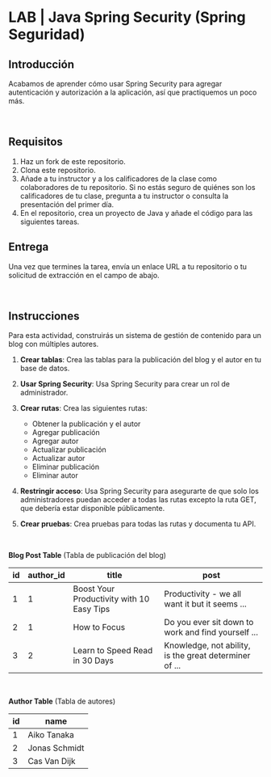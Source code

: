 # LAB | Java Spring Security (Spring Seguridad)

## Introducción

Acabamos de aprender cómo usar Spring Security para agregar autenticación y autorización a la aplicación, así que practiquemos un poco más.

<br>

## Requisitos

1. Haz un fork de este repositorio.
2. Clona este repositorio.
3. Añade a tu instructor y a los calificadores de la clase como colaboradores de tu repositorio. Si no estás seguro de quiénes son los calificadores de tu clase, pregunta a tu instructor o consulta la presentación del primer día.
4. En el repositorio, crea un proyecto de Java y añade el código para las siguientes tareas.

## Entrega

Una vez que termines la tarea, envía un enlace URL a tu repositorio o tu solicitud de extracción en el campo de abajo.

<br>

## Instrucciones

Para esta actividad, construirás un sistema de gestión de contenido para un blog con múltiples autores.

1. **Crear tablas**: Crea las tablas para la publicación del blog y el autor en tu base de datos.
2. **Usar Spring Security**: Usa Spring Security para crear un rol de administrador.
3. **Crear rutas**: Crea las siguientes rutas:

    - Obtener la publicación y el autor
    - Agregar publicación
    - Agregar autor
    - Actualizar publicación
    - Actualizar autor
    - Eliminar publicación
    - Eliminar autor

4. **Restringir acceso**: Usa Spring Security para asegurarte de que solo los administradores puedan acceder a todas las rutas excepto la ruta GET, que debería estar disponible públicamente.
5. **Crear pruebas**: Crea pruebas para todas las rutas y documenta tu API.

<br>

**Blog Post Table** (Tabla de publicación del blog)

| id  | author_id | title                                     | post                                                   |
| --- | --------- | ----------------------------------------- | ------------------------------------------------------ |
| 1   | 1         | Boost Your Productivity with 10 Easy Tips | Productivity - we all want it but it seems ...         |
| 2   | 1         | How to Focus                              | Do you ever sit down to work and find yourself ...     |
| 3   | 2         | Learn to Speed Read in 30 Days            | Knowledge, not ability, is the great determiner of ... |

<br>

**Author Table** (Tabla de autores)

| id  | name          |
| --- | ------------- |
| 1   | Aiko Tanaka   |
| 2   | Jonas Schmidt |
| 3   | Cas Van Dijk  |

<br>